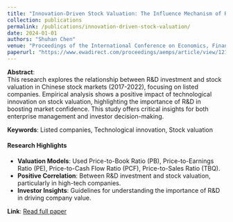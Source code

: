 ```yaml
---
title: "Innovation-Driven Stock Valuation: The Influence Mechanism of R&D Investment in the China Stock Market"
collection: publications
permalink: /publications/innovation-driven-stock-valuation/
date: 2024-01-01
authors: "Shuhan Chen"
venue: "Proceedings of the International Conference on Economics, Finance, and Management"
paperurl: "https://www.ewadirect.com/proceedings/aemps/article/view/12138"
---
```


**Abstract**:  
This research explores the relationship between R&D investment and stock valuation in Chinese stock markets (2017-2022), focusing on listed companies. Empirical analysis shows a positive impact of technological innovation on stock valuation, highlighting the importance of R&D in boosting market confidence. This study offers critical insights for both enterprise management and investor decision-making.

**Keywords**: Listed companies, Technological innovation, Stock valuation

#### Research Highlights
- **Valuation Models**: Used Price-to-Book Ratio (PB), Price-to-Earnings Ratio (PE), Price-to-Cash Flow Ratio (PCF), Price-to-Sales Ratio (TBQ).
- **Positive Correlation**: Between R&D investment and stock valuation, particularly in high-tech companies.
- **Investor Insights**: Guidelines for understanding the importance of R&D in driving company value.

**Link**: [Read full paper](https://www.ewadirect.com/proceedings/aemps/article/view/12138)
